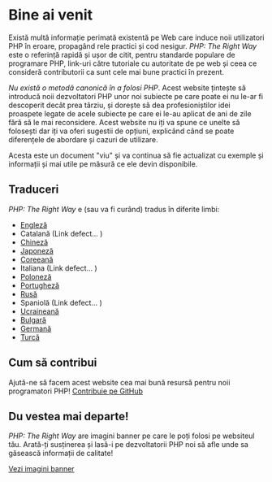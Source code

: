 # Bine ai venit

Există multă informație perimată existentă pe Web care induce noii utilizatori PHP în eroare,
propagând rele practici și cod nesigur. _PHP: The Right Way_ este o referință rapidă și ușor de citit,
pentru standarde populare de programare PHP, link-uri către tutoriale cu autoritate de pe web și
ceea ce consideră contributorii ca sunt cele mai bune practici în prezent.

_Nu există o metodă canonică în a folosi PHP_. Acest website țintește să introducă noii
dezvoltatori PHP unor noi subiecte pe care poate ei nu le-ar fi descoperit decât prea târziu,
și dorește să dea profesioniștilor idei proaspete legate de acele subiecte pe care ei le-au
aplicat de ani de zile fără să le mai reconsidere. Acest website nu iți va spune ce unelte să
folosești dar iți va oferi sugestii de opțiuni, explicând când se poate diferențele de abordare
și cazuri de utilizare.

Acesta este un document "viu" și va continua să fie actualizat cu exemple și informații și mai utile
pe măsură ce ele devin disponibile.

## Traduceri

_PHP: The Right Way_ e (sau va fi curând) tradus în diferite limbi:

* [Engleză](http://www.phptherightway.com)
* Catalană (Link defect... )
* [Chineză](http://wulijun.github.com/php-the-right-way)
* [Japoneză](http://ja.phptherightway.com)
* [Coreeană](http://wafe.github.io/php-the-right-way/)
* Italiana (Link defect... )
* [Poloneză](http://pl.phptherightway.com/)
* [Portugheză](http://br.phptherightway.com/)
* [Rusă](http://getjump.github.io/ru-php-the-right-way)
* Spaniolă (Link defect... )
* [Ucraineană](http://iflista.github.com/php-the-right-way/)
* [Bulgară](http://bg.phptherightway.com/)
* [Germană](http://rwetzlmayr.github.io/php-the-right-way/)
* [Turcă](http://hkulekci.github.io/php-the-right-way/)

## Cum să contribui

Ajută-ne să facem acest website cea mai bună resursă pentru noii programatori PHP! [Contribuie pe GitHub][1]

## Du vestea mai departe!

_PHP: The Right Way_ are imagini banner pe care le poți folosi pe websiteul tău. Arată-ți susținerea și lasă-i pe dezvoltatorii PHP noi să afle unde sa găsească informații de calitate!

[Vezi imagini banner][2]

[1]: https://github.com/codeguy/php-the-right-way/tree/gh-pages
[2]: /banners.html